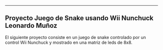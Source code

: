 -----------------------------------------------
Proyecto Juego de Snake usando Wii Nunchuck
Leonardo Muñoz 
-----------------------------------------------

El siguiente proyecto consiste en un juego de snake controlado por un control Wii Nunchuck y mostrado en una matriz de leds de 8x8.


